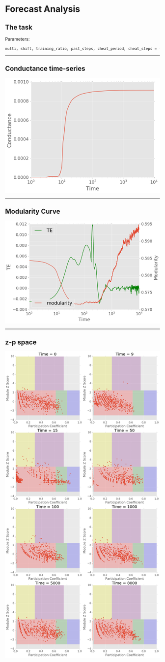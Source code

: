 # Forecast Analysis

## The task

Parameters:

```python
multi, shift, training_ratio, past_steps, cheat_period, cheat_steps = -3, -2.9, 0.5, 30, 60, 30
```

-----

## Conductance time-series

![](figure/forecast_G_T.png)

-----

## Modularity Curve

![](figure/forecast_modularity.png)

-----

## z-p space

![](figure/forecast_zp_time.png)